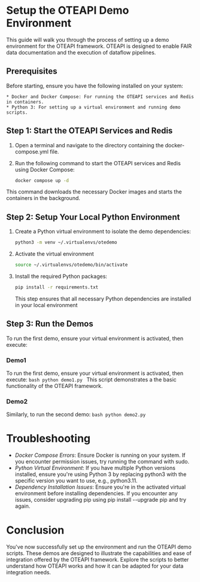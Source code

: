 # Setup the OTEAPI Demo Environment

This guide will walk you through the process of setting up a demo
environment for the OTEAPI framework. OTEAPI is designed to enable
FAIR data documentation and the execution of dataflow pipelines.

## Prerequisites
Before starting, ensure you have the following installed on your system:

    * Docker and Docker Compose: For running the OTEAPI services and Redis in containers.
    * Python 3: For setting up a virtual environment and running demo scripts.
	
## Step 1: Start the OTEAPI Services and Redis

1. Open a terminal and navigate to the directory containing the docker-compose.yml file.
2. Run the following command to start the OTEAPI services and Redis using Docker Compose:

	```bash
	docker compose up -d
	```
This command downloads the necessary Docker images and starts the containers in the background.

## Step 2: Setup Your Local Python Environment
	
	
1. Create a Python virtual environment to isolate the demo dependencies:
	```bash
	python3 -m venv ~/.virtualenvs/otedemo
	```
	
2. Activate the virtual environment
	```bash
	source ~/.virtualenvs/otedemo/bin/activate
	```
	
3. Install the required Python packages:
	```bash
	pip install -r requirements.txt
	```
	
	This step ensures that all necessary Python dependencies are installed in your local environment
	
## Step 3: Run the Demos

To run the first demo, ensure your virtual environment is activated, then execute:

### Demo1
To run the first demo, ensure your virtual environment is activated, then execute:
	```bash
	python demo1.py
	```
This script demonstrates a the basic functionality of the OTEAPI framework.

### Demo2

Similarly, to run the second demo:
	```bash
	python demo2.py
	```

# Troubleshooting

* *Docker Compose Errors*: Ensure Docker is running on your system. If you encounter permission issues, try running the command with sudo.
 * *Python Virtual Environment*: If you have multiple Python versions installed, ensure you're using Python 3 by replacing python3 with the specific version you want to use, e.g., python3.11.
* *Dependency Installation Issues*: Ensure you're in the activated virtual environment before installing dependencies. If you encounter any issues, consider upgrading pip using pip install --upgrade pip and try again.
	
# Conclusion
You've now successfully set up the environment and run the OTEAPI demo scripts. These demos are designed to illustrate the capabilities and ease of integration offered by the OTEAPI framework. Explore the scripts to better understand how OTEAPI works and how it can be adapted for your data integration needs.
